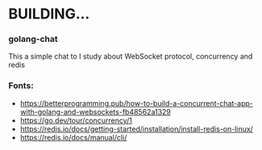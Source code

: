 # BUILDING...

### golang-chat

This a simple chat to I study about WebSocket protocol, concurrency and redis

### Fonts:

- https://betterprogramming.pub/how-to-build-a-concurrent-chat-app-with-golang-and-websockets-fb48562a1329
- https://go.dev/tour/concurrency/1
- https://redis.io/docs/getting-started/installation/install-redis-on-linux/
- https://redis.io/docs/manual/cli/


